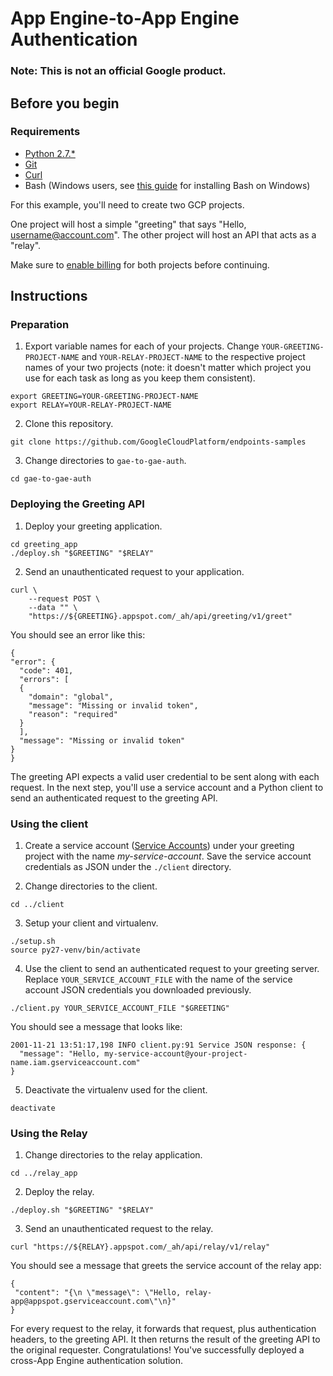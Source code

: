 # App Engine-to-App Engine Authentication

### Note: This is not an official Google product.

## Before you begin


### Requirements

- [Python 2.7.*](https://www.python.org/downloads/)
- [Git](https://git-scm.com/book/en/v2/Getting-Started-Installing-Git)
- [Curl](https://curl.haxx.se/download.html)
- Bash (Windows users, see [this
  guide](https://docs.microsoft.com/en-us/windows/wsl/install-win10) for
  installing Bash on Windows)

For this example, you'll need to create two GCP projects.

One project will host a simple "greeting" that says
"Hello, username@account.com". The other project will host an API that
acts as a "relay".

Make sure to [enable billing](https://console.cloud.google.com/billing/)
for both projects before continuing.

## Instructions


### Preparation

1. Export variable names for each of your projects.
Change `YOUR-GREETING-PROJECT-NAME` and `YOUR-RELAY-PROJECT-NAME` to the respective
project names of your two projects (note: it doesn't matter which project you
use for each task as long as you keep them consistent).
```
export GREETING=YOUR-GREETING-PROJECT-NAME
export RELAY=YOUR-RELAY-PROJECT-NAME
```
2. Clone this repository.
```
git clone https://github.com/GoogleCloudPlatform/endpoints-samples
```
3. Change directories to `gae-to-gae-auth`.
```
cd gae-to-gae-auth
```

### Deploying the Greeting API

1. Deploy your greeting application.
```
cd greeting_app
./deploy.sh "$GREETING" "$RELAY"
```

2. Send an unauthenticated request to your application.
```
curl \
    --request POST \
    --data "" \
    "https://${GREETING}.appspot.com/_ah/api/greeting/v1/greet"
```
You should see an error like this:
```
{
"error": {
  "code": 401,
  "errors": [
  {
    "domain": "global",
    "message": "Missing or invalid token",
    "reason": "required"
  }
  ],
  "message": "Missing or invalid token"
}
}
```
The greeting API expects a valid user credential to be sent along with each
request. In the next step, you'll use a service account and a Python client
to send an authenticated request to the greeting API.


### Using the client

1. Create a service account
([Service Accounts](https://console.cloud.google.com/iam-admin/serviceaccounts))
under your greeting project with the name *my-service-account*. Save the
service account credentials as JSON under the `./client` directory.

2. Change directories to the client.
```
cd ../client
```

3. Setup your client and virtualenv.
```
./setup.sh
source py27-venv/bin/activate
```

4. Use the client to send an authenticated request to your greeting server.
Replace `YOUR_SERVICE_ACCOUNT_FILE` with the name of the service account JSON
credentials you downloaded previously.
```
./client.py YOUR_SERVICE_ACCOUNT_FILE "$GREETING"
```
You should see a message that looks like:
```
2001-11-21 13:51:17,198 INFO client.py:91 Service JSON response: {
  "message": "Hello, my-service-account@your-project-name.iam.gserviceaccount.com"
}
```

5. Deactivate the virtualenv used for the client.
```
deactivate
```


### Using the Relay

1. Change directories to the relay application.
```
cd ../relay_app
```

2. Deploy the relay.
```
./deploy.sh "$GREETING" "$RELAY"
```

3. Send an unauthenticated request to the relay.
```
curl "https://${RELAY}.appspot.com/_ah/api/relay/v1/relay"
```
You should see a message that greets the service account of the relay app:
```
{
 "content": "{\n \"message\": \"Hello, relay-app@appspot.gserviceaccount.com\"\n}"
}
```

For every request to the relay, it forwards that
request, plus authentication headers, to the greeting API. It then returns
the result of the greeting API to the original requester.
Congratulations! You've successfully deployed a cross-App Engine
authentication solution. 
